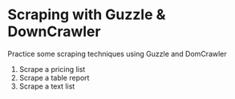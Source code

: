 # Scraping with Guzzle & DownCrawler

Practice some scraping techniques using Guzzle and DomCrawler

1. Scrape a pricing list 
2. Scrape a table report
3. Scrape a text list


